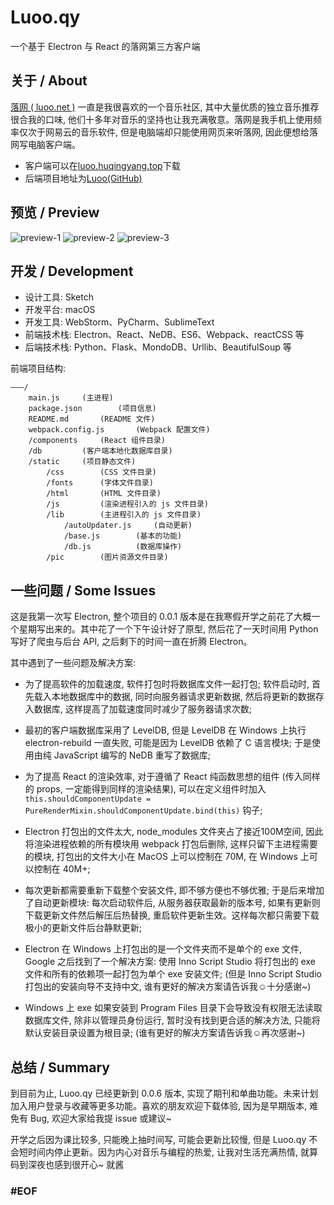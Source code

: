 # Luoo.qy
一个基于 Electron 与 React 的落网第三方客户端


## 关于 / About
[落网 ( luoo.net )](http://www.luoo.net/) 一直是我很喜欢的一个音乐社区, 其中大量优质的独立音乐推荐很合我的口味, 他们十多年对音乐的坚持也让我充满敬意。落网是我手机上使用频率仅次于网易云的音乐软件, 但是电脑端却只能使用网页来听落网, 因此便想给落网写电脑客户端。

* 客户端可以在[luoo.huqingyang.top](http://luoo.huqingyang.top)下载
* 后端项目地址为[Luoo(GitHub)](https://github.com/HuQingyang/Luoo)


## 预览 / Preview
![preview-1](http://ojt6rsn4s.bkt.clouddn.com/screenShot01.png)
![preview-2](http://ojt6rsn4s.bkt.clouddn.com/screenShot02.png)
![preview-3](http://ojt6rsn4s.bkt.clouddn.com/screenShot03.png)


## 开发 / Development
* 设计工具: Sketch
* 开发平台: macOS
* 开发工具: WebStorm、PyCharm、SublimeText
* 前端技术栈: Electron、React、NeDB、ES6、Webpack、reactCSS 等
* 后端技术栈: Python、Flask、MondoDB、Urllib、BeautifulSoup 等

前端项目结构:
```
———/
	main.js		(主进程)
	package.json		(项目信息)
	README.md		(README 文件)
	webpack.config.js		(Webpack 配置文件)
	/components		(React 组件目录)
	/db			(客户端本地化数据库目录)
	/static		(项目静态文件)
		/css		(CSS 文件目录)
		/fonts		(字体文件目录)
		/html		(HTML 文件目录)
		/js			(渲染进程引入的 js 文件目录)
		/lib		(主进程引入的 js 文件目录)
			/autoUpdater.js		(自动更新)
			/base.js		(基本的功能)
			/db.js			(数据库操作)
		/pic		(图片资源文件目录)
```


## 一些问题 / Some Issues
这是我第一次写 Electron, 整个项目的 0.0.1 版本是在我寒假开学之前花了大概一个星期写出来的。其中花了一个下午设计好了原型, 然后花了一天时间用 Python 写好了爬虫与后台 API, 之后剩下的时间一直在折腾 Electron。

其中遇到了一些问题及解决方案:

* 为了提高软件的加载速度, 软件打包时将数据库文件一起打包; 软件启动时, 首先载入本地数据库中的数据, 同时向服务器请求更新数据, 然后将更新的数据存入数据库, 这样提高了加载速度同时减少了服务器请求次数;

* 最初的客户端数据库采用了 LevelDB, 但是 LevelDB 在 Windows 上执行 electron-rebuild 一直失败, 可能是因为 LevelDB 依赖了 C 语言模块; 于是使用由纯 JavaScript 编写的 NeDB 重写了数据库;

* 为了提高 React 的渲染效率, 对于遵循了 React 纯函数思想的组件 (传入同样的 props, 一定能得到同样的渲染结果), 可以在定义组件时加入 `this.shouldComponentUpdate = PureRenderMixin.shouldComponentUpdate.bind(this)` 钩子; 

* Electron 打包出的文件太大, node_modules 文件夹占了接近100M空间, 因此将渲染进程依赖的所有模块用 webpack 打包后删除, 这样只留下主进程需要的模块, 打包出的文件大小在 MacOS 上可以控制在 70M, 在 Windows 上可以控制在 40M+;

* 每次更新都需要重新下载整个安装文件, 即不够方便也不够优雅; 于是后来增加了自动更新模块: 每次启动软件后, 从服务器获取最新的版本号, 如果有更新则下载更新文件然后解压后热替换, 重启软件更新生效。这样每次都只需要下载极小的更新文件后台静默更新;

* Electron 在 Windows 上打包出的是一个文件夹而不是单个的 exe 文件, Google 之后找到了一个解决方案: 使用 Inno Script Studio 将打包出的 exe 文件和所有的依赖项一起打包为单个 exe 安装文件; (但是 Inno Script Studio 打包出的安装向导不支持中文, 谁有更好的解决方案请告诉我☺️十分感谢~)

* Windows 上 exe 如果安装到 Program Files 目录下会导致没有权限无法读取数据库文件, 除非以管理员身份运行, 暂时没有找到更合适的解决方法, 只能将默认安装目录设置为根目录; (谁有更好的解决方案请告诉我☺️再次感谢~)


## 总结 / Summary
到目前为止, Luoo.qy 已经更新到 0.0.6 版本, 实现了期刊和单曲功能。未来计划加入用户登录与收藏等更多功能。喜欢的朋友欢迎下载体验, 因为是早期版本, 难免有 Bug, 欢迎大家给我提 issue 或建议~

开学之后因为课比较多, 只能晚上抽时间写, 可能会更新比较慢, 但是 Luoo.qy 不会短时间内停止更新。因为内心对音乐与编程的热爱, 让我对生活充满热情, 就算码到深夜也感到很开心~ 就酱


### #EOF

















